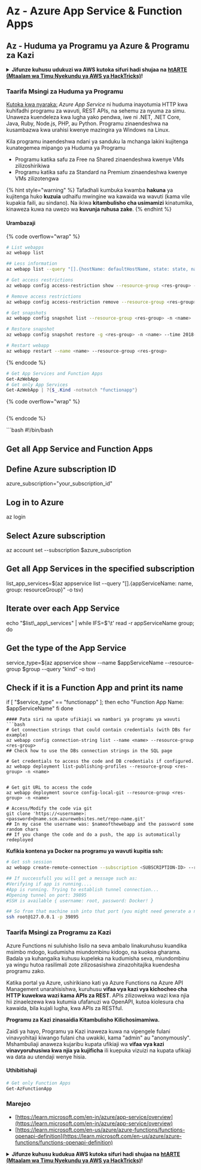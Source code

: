 # Az - Azure App Service & Function Apps

## Az - Huduma ya Programu ya Azure & Programu za Kazi

<details>

<summary><strong>Jifunze kuhusu udukuzi wa AWS kutoka sifuri hadi shujaa na</strong> <a href="https://training.hacktricks.xyz/courses/arte"><strong>htARTE (Mtaalam wa Timu Nyekundu ya AWS ya HackTricks)</strong></a><strong>!</strong></summary>

Njia nyingine za kusaidia HackTricks:

* Ikiwa unataka kuona **kampuni yako ikitangazwa kwenye HackTricks** au **kupakua HackTricks kwa muundo wa PDF** Angalia [**MIPANGO YA USAJILI**](https://github.com/sponsors/carlospolop)!
* Pata [**bidhaa rasmi za PEASS & HackTricks**](https://peass.creator-spring.com)
* Gundua [**Familia ya PEASS**](https://opensea.io/collection/the-peass-family), mkusanyiko wetu wa [**NFTs**](https://opensea.io/collection/the-peass-family) ya kipekee
* **Jiunge na** 💬 [**Kikundi cha Discord**](https://discord.gg/hRep4RUj7f) au kikundi cha [**telegram**](https://t.me/peass) au **tufuate** kwenye **Twitter** 🐦 [**@hacktricks\_live**](https://twitter.com/hacktricks\_live)**.**
* **Shiriki mbinu zako za udukuzi kwa kuwasilisha PRs kwa** [**HackTricks**](https://github.com/carlospolop/hacktricks) na [**HackTricks Cloud**](https://github.com/carlospolop/hacktricks-cloud) repos za github.

</details>

### Taarifa Msingi za Huduma ya Programu

[Kutoka kwa nyaraka:](https://learn.microsoft.com/en-us/azure/app-service/overview) _Azure App Service_ ni huduma inayotumia HTTP kwa kuhifadhi programu za wavuti, REST APIs, na sehemu za nyuma za simu. Unaweza kuendeleza kwa lugha yako pendwa, iwe ni .NET, .NET Core, Java, Ruby, Node.js, PHP, au Python. Programu zinaendeshwa na kusambazwa kwa urahisi kwenye mazingira ya Windows na Linux.

Kila programu inaendeshwa ndani ya sanduku la mchanga lakini kujitenga kunategemea mipango ya Huduma ya Programu

* Programu katika safu za Free na Shared zinaendeshwa kwenye VMs zilizoshirikiwa
* Programu katika safu za Standard na Premium zinaendeshwa kwenye VMs zilizotengwa

{% hint style="warning" %}
Tafadhali kumbuka kwamba **hakuna** ya kujitenga huko **kuzuia** udhaifu mwingine wa kawaida wa wavuti (kama vile kupakia faili, au sindano). Na ikiwa **kitambulisho cha usimamizi** kinatumika, kinaweza kuwa na uwezo wa **kuvunja ruhusa zake**.
{% endhint %}

#### Urambazaji

{% code overflow="wrap" %}
```bash
# List webapps
az webapp list

## Less information
az webapp list --query "[].{hostName: defaultHostName, state: state, name: name, resourcegroup: resourceGroup}"

# Get access restrictions
az webapp config access-restriction show --resource-group <res-group> -n <name>

# Remove access restrictions
az webapp config access-restriction remove --resource-group <res-group> -n <name> --rule-name <rule-name>

# Get snapshots
az webapp config snapshot list --resource-group <res-group> -n <name>

# Restore snapshot
az webapp config snapshot restore -g <res-group> -n <name> --time 2018-12-11T23:34:16.8388367

# Restart webapp
az webapp restart --name <name> --resource-group <res-group>
```
{% endcode %}

```powershell
# Get App Services and Function Apps
Get-AzWebApp
# Get only App Services
Get-AzWebApp | ?{$_.Kind -notmatch "functionapp"}
```

{% code overflow="wrap" %}
```
```
{% endcode %}

\`\`\`bash #!/bin/bash

## Get all App Service and Function Apps

## Define Azure subscription ID

azure\_subscription="your\_subscription\_id"

## Log in to Azure

az login

## Select Azure subscription

az account set --subscription $azure\_subscription

## Get all App Services in the specified subscription

list\_app\_services=$(az appservice list --query "\[].{appServiceName: name, group: resourceGroup}" -o tsv)

## Iterate over each App Service

echo "$list\_app\_services" | while IFS=$'\t' read -r appServiceName group; do

## Get the type of the App Service

service\_type=$(az appservice show --name $appServiceName --resource-group $group --query "kind" -o tsv)

## Check if it is a Function App and print its name

if \[ "$service\_type" == "functionapp" ]; then echo "Function App Name: $appServiceName" fi done

````
#### Pata siri na upate ufikiaji wa nambari ya programu ya wavuti
```bash
# Get connection strings that could contain credentials (with DBs for example)
az webapp config connection-string list --name <name> --resource-group <res-group>
## Check how to use the DBs connection strings in the SQL page

# Get credentials to access the code and DB credentials if configured.
az webapp deployment list-publishing-profiles --resource-group <res-group> -n <name>


# Get git URL to access the code
az webapp deployment source config-local-git --resource-group <res-group> -n <name>

# Access/Modify the code via git
git clone 'https://<username>:<password>@name.scm.azurewebsites.net/repo-name.git'
## In my case the username was: $nameofthewebapp and the password some random chars
## If you change the code and do a push, the app is automatically redeployed
````

**Kufikia kontena ya Docker na programu ya wavuti kupitia ssh:**

```bash
# Get ssh session
az webapp create-remote-connection --subscription <SUBSCRIPTION-ID> --resource-group <RG-NAME> -n <APP-SERVICE-NAME>

## If successfull you will get a message such as:
#Verifying if app is running....
#App is running. Trying to establish tunnel connection...
#Opening tunnel on port: 39895
#SSH is available { username: root, password: Docker! }

## So from that machine ssh into that port (you might need generate a new ssh session to the jump host)
ssh root@127.0.0.1 -p 39895
```

### Taarifa Msingi za Programu za Kazi

Azure Functions ni suluhisho lisilo na seva ambalo linakuruhusu kuandika msimbo mdogo, kudumisha miundombinu kidogo, na kuokoa gharama. Badala ya kuhangaika kuhusu kupeleka na kudumisha seva, miundombinu ya wingu hutoa rasilimali zote zilizosasishwa zinazohitajika kuendesha programu zako.

Katika portal ya Azure, ushirikiano kati ya Azure Functions na Azure API Management unarahisishwa, kuruhusu **vifaa vya kazi vya kichocheo cha HTTP kuwekwa wazi kama APIs za REST**. APIs zilizowekwa wazi kwa njia hii zinaelezewa kwa kutumia ufafanuzi wa OpenAPI, kutoa kiolesura cha kawaida, bila kujali lugha, kwa APIs za RESTful.

**Programu za Kazi zinasaidia Kitambulisho Kilichosimamiwa.**

Zaidi ya hayo, Programu ya Kazi inaweza kuwa na vipengele fulani vinavyohitaji kiwango fulani cha uwakiki, kama "admin" au "anonymously". Mshambuliaji anaweza kujaribu kupata ufikiaji wa **vifaa vya kazi vinavyoruhusiwa kwa njia ya kujificha** ili kuepuka vizuizi na kupata ufikiaji wa data au utendaji wenye hisia.

#### Uthibitishaji

```powershell
# Get only Function Apps
Get-AzFunctionApp
```

### Marejeo

* [https://learn.microsoft.com/en-in/azure/app-service/overview](https://learn.microsoft.com/en-in/azure/app-service/overview)
* [https://learn.microsoft.com/en-us/azure/azure-functions/functions-openapi-definition](https://learn.microsoft.com/en-us/azure/azure-functions/functions-openapi-definition)

<details>

<summary><strong>Jifunze kuhusu kudukua AWS kutoka sifuri hadi shujaa na</strong> <a href="https://training.hacktricks.xyz/courses/arte"><strong>htARTE (Mtaalam wa Timu Nyekundu ya AWS ya HackTricks)</strong></a><strong>!</strong></summary>

Njia nyingine za kusaidia HackTricks:

* Ikiwa unataka kuona **kampuni yako ikitangazwa kwenye HackTricks** au **kupakua HackTricks kwa PDF** Angalia [**MIPANGO YA USAJILI**](https://github.com/sponsors/carlospolop)!
* Pata [**bidhaa rasmi za PEASS & HackTricks**](https://peass.creator-spring.com)
* Gundua [**Familia ya PEASS**](https://opensea.io/collection/the-peass-family), mkusanyiko wetu wa [**NFTs**](https://opensea.io/collection/the-peass-family) ya kipekee
* **Jiunge na** 💬 [**Kikundi cha Discord**](https://discord.gg/hRep4RUj7f) au kikundi cha [**telegram**](https://t.me/peass) au **tufuate** kwenye **Twitter** 🐦 [**@hacktricks\_live**](https://twitter.com/hacktricks\_live)**.**
* **Shiriki mbinu zako za kudukua kwa kuwasilisha PRs kwa** [**HackTricks**](https://github.com/carlospolop/hacktricks) na [**HackTricks Cloud**](https://github.com/carlospolop/hacktricks-cloud) repos za github.

</details>

